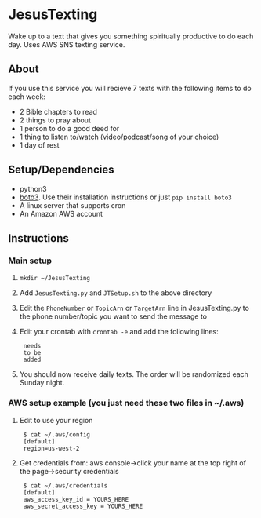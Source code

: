 # JesusTexting
Wake up to a text that gives you something spiritually productive to do each day. Uses AWS SNS texting service.

## About
If you use this service you will recieve 7 texts with the following items to do each week:

* 2 Bible chapters to read
* 2 things to pray about
* 1 person to do a good deed for
* 1 thing to listen to/watch (video/podcast/song of your choice)
* 1 day of rest

## Setup/Dependencies
* python3
* [boto3](https://github.com/boto/boto3). Use their installation instructions or just `pip install boto3`
* A linux server that supports cron
* An Amazon AWS account

## Instructions
### Main setup
1. `mkdir ~/JesusTexting`
1. Add `JesusTexting.py` and `JTSetup.sh` to the above directory
1. Edit the `PhoneNumber` or `TopicArn` or `TargetArn` line in JesusTexting.py to the phone number/topic you want to send the message to
1. Edit your crontab with `crontab -e` and add the following lines:

        needs
        to be
        added
1. You should now receive daily texts. The order will be randomized each Sunday night.

### AWS setup example (you just need these two files in ~/.aws)
1. Edit to use your region

        $ cat ~/.aws/config
        [default]
        region=us-west-2
1. Get credentials from: aws console->click your name at the top right of the page->security credentials

        $ cat ~/.aws/credentials
        [default]
        aws_access_key_id = YOURS_HERE
        aws_secret_access_key = YOURS_HERE
